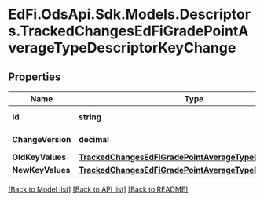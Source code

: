 # EdFi.OdsApi.Sdk.Models.Descriptors.TrackedChangesEdFiGradePointAverageTypeDescriptorKeyChange

## Properties

Name | Type | Description | Notes
------------ | ------------- | ------------- | -------------
**Id** | **string** | Resource identifier | [optional] 
**ChangeVersion** | **decimal** | Change version | [optional] 
**OldKeyValues** | [**TrackedChangesEdFiGradePointAverageTypeDescriptorKey**](TrackedChangesEdFiGradePointAverageTypeDescriptorKey.md) |  | [optional] 
**NewKeyValues** | [**TrackedChangesEdFiGradePointAverageTypeDescriptorKey**](TrackedChangesEdFiGradePointAverageTypeDescriptorKey.md) |  | [optional] 

[[Back to Model list]](../README.md#documentation-for-models) [[Back to API list]](../README.md#documentation-for-api-endpoints) [[Back to README]](../README.md)


